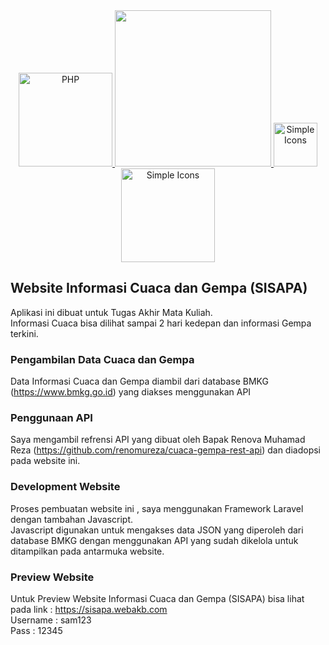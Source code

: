 <div align="center">
    <a href="https://php.net">
        <img
            alt="PHP"
            src="https://www.php.net/images/logos/new-php-logo.svg"
            width="150">
    </a>
   <a href="https://laravel.com" target="_blank">
        <img src="https://raw.githubusercontent.com/laravel/art/master/logo-lockup/5%20SVG/2%20CMYK/1%20Full%20Color/laravel-logolockup-cmyk-red.svg" width="250">
   </a>
   <a href="https://cdnjs.com/libraries/simple-icons">
        <img src="https://raw.githubusercontent.com/simple-icons/simple-icons/develop/icons/simpleicons.svg#gh-light-mode-only" alt="Simple Icons" width=70><img src="https://raw.githubusercontent.com/simple-icons/simple-icons/develop/assets/readme/simpleicons-white.svg#gh-dark-mode-only" alt="Simple Icons" width="150">
   </a>
</div>


## Website Informasi Cuaca dan Gempa (SISAPA)
Aplikasi ini dibuat untuk Tugas Akhir Mata Kuliah.<br>
Informasi Cuaca bisa dilihat sampai 2 hari kedepan dan informasi Gempa terkini.

### Pengambilan Data Cuaca dan Gempa
Data Informasi Cuaca dan Gempa diambil dari database BMKG (https://www.bmkg.go.id) yang diakses menggunakan API

### Penggunaan API
Saya mengambil refrensi API yang dibuat oleh Bapak Renova Muhamad Reza (https://github.com/renomureza/cuaca-gempa-rest-api) dan diadopsi pada website ini.

### Development Website
Proses pembuatan website ini , saya menggunakan Framework Laravel dengan tambahan Javascript.<br>
Javascript digunakan untuk mengakses data JSON yang diperoleh dari database BMKG dengan menggunakan API yang sudah dikelola untuk ditampilkan pada antarmuka website.<br>

### Preview Website
Untuk Preview Website Informasi Cuaca dan Gempa (SISAPA) bisa lihat pada link : https://sisapa.webakb.com <br>
Username : sam123 <br>
Pass : 12345
